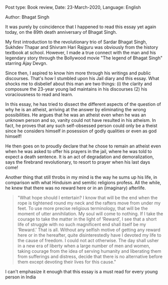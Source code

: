 Post type: Book review, Date: 23-March-2020, Language: English

Author: Bhagat Singh

It was purely by coincidence that I happened to read this essay yet again today, on the 89th death anniversary of Bhagat Singh.

My first introduction to the revolutionary trio of Sardar Bhagat Singh, Sukhdev Thapar and Shivram Hari Rajguru was obviously from the history textbook at school. However, I made a true connect with the man and his legendary story through the Bollywood movie "The legend of Bhagat Singh" starring Ajay Devgn.

Since then, I aspired to know him more through his writings and public discourses. That's how I stumbled upon his Jail diary and this essay. What shocks me to disbelief about this man are two things: (i) the clarity and composure the 23-year young lad maintains in his discourses (2) his voraciousness to read and learn.

In this essay, he has tried to dissect the different aspects of the question of why he is an atheist, arriving at the answer by eliminating the wrong possibilities. He argues that he was an atheist even when he was an unknown person and so, vanity could not have resulted in his atheism. In fact, he proves that any such self-obsessed person could only be a theist since he considers himself in posession of godly qualities or even as god himself!

He then goes on to proudly declare that he chose to remain an atheist even when he was asked to offer his prayers in the jail, where he was told to expect a death sentence. It is an act of degradation and demoralization, says the firebrand revolutionary, to resort to prayer when his last days come!

Another thing that still throbs in my mind is the way he sums up his life, in comparison with what Hinduism and semitic religions profess. All the while, he knew that there was no reward here or in an (imaginary) afterlife.



> "What hope should I entertain? I know that will be the end when the rope is tightened round my neck and the rafters move from under my feet. 
>  To use more precise religious terminology, that will be the moment of utter annihilation. My soul will come to nothing. If I take the courage 
>  to take the matter in the light of ‘Reward’, I see that a short life of struggle with no such magnificent end shall itself be my ‘Reward.’ 
>  That is all. Without any selfish motive of getting any reward here or in the hereafter, quite disinterestedly have I devoted my life to the 
>  cause of freedom. I could not act otherwise. The day shall usher in a new era of liberty when a large number of men and women, taking courage 
>  from the idea of serving humanity and liberating them from sufferings and distress, decide that there is no alternative before them except 
>  devoting their lives for this cause."



I can't emphasize it enough that this essay is a must read for every young person in India
